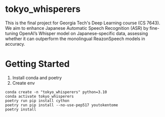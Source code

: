 # tokyo_whisperers
 This is the final project for Georgia Tech's Deep Learning course (CS 7643). We aim to enhance Japanese Automatic Speech Recognition (ASR) by fine-tuning OpenAI’s Whisper model on Japanese-specific data, assessing whether it can outperform the monolingual ReazonSpeech models in accuracy.


# Getting Started
1. Install conda and poetry
2. Create env
```
conda create -n "tokyo_whisperers" python=3.10
conda activate tokyo_whisperers
poetry run pip install cython
poetry run pip install --no-use-pep517 youtokentome
poetry install
```

